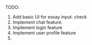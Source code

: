 TODO:
1. Add basic UI for essay input. check
2. Implement chat feature.
3. Implement login feature
4. Implement user profile feature
5. 
